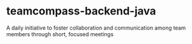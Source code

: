# teamcompass-backend-java
A daily initiative to foster collaboration and communication among team members through short, focused meetings
